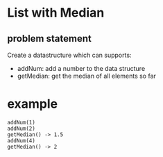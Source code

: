 #  List with Median

## problem statement

Create a datastructure which can supports:
- addNum: add a number to the data structure
- getMedian: get the median of all elements so far

# example

```
addNum(1)
addNum(2)
getMedian() -> 1.5
addNum(4)
getMedian() -> 2
```